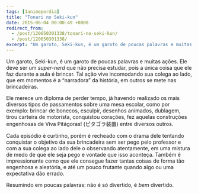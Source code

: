 ```yaml
---
tags: [1animepordia]
title: "Tonari no Seki-kun"
date: 2015-06-04 00:00:49 +0000
redirect_from:
  - /post/120650301338/tonari-no-seki-kun/
  - /post/120650301338/
excerpt: "Um garoto, Seki-kun, é um garoto de poucas palavras e muitas ações. Ele deve ser um <i>super-nerd</i> que não precisa estudar, pois a única coisa que ele faz durante a aula é brincar. Tal ação vive incomodando sua colega ao lado, que em momentos é a “narradora” da história, em outros se mete nas brincadeiras."
---
```


Um garoto, Seki-kun, é um garoto de poucas palavras e muitas ações. Ele
deve ser um *super-nerd* que não precisa estudar, pois a única coisa que
ele faz durante a aula é brincar. Tal ação vive incomodando sua colega
ao lado, que em momentos é a “narradora” da história, em outros se mete
nas brincadeiras.

Ele merece um diploma de perder tempo, já havendo realizado os mais
diversos tipos de passamentos sobre uma mesa escolar, como por exemplo:
brincar de bonecos, esculpir, desenhos animados, dublagem, tirou
carteira de motorista, conquistou corações, fez aquelas construções
engenhosas de Viva Pitágoras! (ピタゴラ装置) entre diversos outros.

Cada episódio é curtinho, porém é recheado com o drama dele tentando
conquistar o objetivo da sua brincadeira sem ser pego pelo professor e
com a sua colega ao lado dele o observando atentamente, em uma mistura
de medo de que ele seja pego e vontade que isso aconteça. Também é
impressionante como que ele consegue fazer tantas coisas de forma tão
engenhosa e aleatória, e até um pouco frutante quando algo ou uma
expectativa dão errado.

Resumindo em poucas palavras: não é só divertido, é *bem* divertido.


